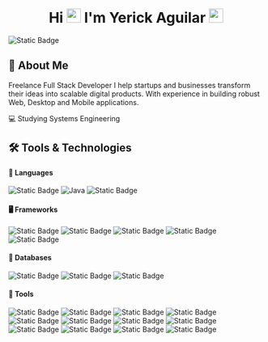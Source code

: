 <div align="center">
  
# Hi <img src="https://media4.giphy.com/media/v1.Y2lkPTc5MGI3NjExMndiY2RtYmRvOWZkMDIydTczYjhtbW5qbnlwcmJqeDNvcXY4cXU3cSZlcD12MV9pbnRlcm5hbF9naWZfYnlfaWQmY3Q9cw/hvRJCLFzcasrR4ia7z/giphy.gif" width="28"> I'm Yerick Aguilar <img src="https://media.giphy.com/media/v1.Y2lkPTc5MGI3NjExenV4emppMTk5bWZ1MHM2YmdnMTJsbHk1MzNndzFjNmcxOW13MW40ZiZlcD12MV9zdGlja2Vyc19zZWFyY2gmY3Q9cw/fSAxCC2BDAmC9kxl0N/giphy.gif" width="28">

</div>

![Static Badge](https://img.shields.io/badge/gmail-gmail?style=for-the-badge&logo=gmail&logoColor=%23FFF&color=%23d04c3b)


## 🚀 About Me

Freelance Full Stack Developer
I help startups and businesses transform their ideas into scalable digital products. With experience in building robust Web, Desktop and Mobile applications.

💻 Studying Systems Engineering

## 🛠️ Tools & Technologies

#### 📌 Languages

![Static Badge](https://img.shields.io/badge/javascript-javascript?style=for-the-badge&logo=javascript&logoColor=%23F7DF1E&color=gray)
![Java](https://img.shields.io/badge/java-%23ED8B00.svg?style=for-the-badge&logo=openjdk&logoColor=white)
![Static Badge](https://img.shields.io/badge/python-python?style=for-the-badge&logo=python&logoColor=%23FFF&color=%233776AB)

#### 🖥️ Frameworks

![Static Badge](https://img.shields.io/badge/nodejs-nodedotjs?style=for-the-badge&logo=nodedotjs&logoColor=%23FFF&color=%235FA04E)
![Static Badge](https://img.shields.io/badge/react-react?style=for-the-badge&logo=react&logoColor=%2361DAFB&color=%23165ba9)
![Static Badge](https://img.shields.io/badge/vite-vite?style=for-the-badge&logo=vite&logoColor=%23FFF&color=%23646CFF)
![Static Badge](https://img.shields.io/badge/tailwindcss-tailwindcss?style=for-the-badge&logo=tailwindcss&logoColor=%23FFF&color=%2306B6D4)
![Static Badge](https://img.shields.io/badge/flowbite-flowbite?style=for-the-badge&logoColor=%23FFF&color=%232db2f5)

#### 💾 Databases

![Static Badge](https://img.shields.io/badge/mysql-mysql?style=for-the-badge&logo=mysql&logoColor=%23FFF&color=%234479A1)
![Static Badge](https://img.shields.io/badge/mariadb-mariadb?style=for-the-badge&logo=mariadb&logoColor=%23FFF&color=%23003545)
![Static Badge](https://img.shields.io/badge/mongodb-mongodb?style=for-the-badge&logo=mongodb&logoColor=%23FFF&color=%2347A248)

#### 🔧 Tools

![Static Badge](https://img.shields.io/badge/postman-postman?style=for-the-badge&logo=postman&logoColor=%23FFF&color=%23FF6C37)
![Static Badge](https://img.shields.io/badge/git-git?style=for-the-badge&logo=git&logoColor=%23FFF&color=%23F05032)
![Static Badge](https://img.shields.io/badge/github-github?style=for-the-badge&logo=github&logoColor=%23FFF&color=%23181717)
![Static Badge](https://img.shields.io/badge/railway-railway?style=for-the-badge&logo=railway&logoColor=%23FFF&color=%230B0D0E)
![Static Badge](https://img.shields.io/badge/npm-npm?style=for-the-badge&logo=npm&logoColor=%23FFF&color=%23CB3837)
![Static Badge](https://img.shields.io/badge/firebase-firebase?style=for-the-badge&logo=firebase&logoColor=%23FFF&color=%23DD2C00)
![Static Badge](https://img.shields.io/badge/figma-figma?style=for-the-badge&logo=figma&logoColor=%23FFF&color=%23F24E1E)
![Static Badge](https://img.shields.io/badge/visual_studio_code-visual_studio_code?style=for-the-badge&logoColor=%23FFF&color=%232db2f5)
![Static Badge](https://img.shields.io/badge/ubuntu_Server-ubuntu_Server?style=for-the-badge&logo=ubuntu&logoColor=%23FFF&color=%23E95420)
![Static Badge](https://img.shields.io/badge/archlinux-archlinux?style=for-the-badge&logo=archlinux&logoColor=%23FFF&color=%231793D1)
![Static Badge](https://img.shields.io/badge/nginx-nginx?style=for-the-badge&logo=nginx&logoColor=%23FFF&color=%23009639)
![Static Badge](https://img.shields.io/badge/cloudinary-cloudinary?style=for-the-badge&logo=cloudinary&logoColor=%23FFF&color=%233448C5)
